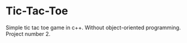 # Tic-Tac-Toe
Simple tic tac toe game in c++. Without object-oriented programming. Project number 2.
